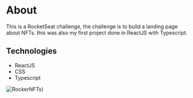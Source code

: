 # About
This is a RocketSeat challenge, the challenge is to build a landing page about NFTs. this was also my first project done in ReactJS with Typescript.

## Technologies 
- ReactJS
- CSS
- Typescript


![RockerNFTs](https://user-images.githubusercontent.com/88109070/160001855-6f1f925d-319a-4321-8c62-ba9d4f3072a8.png))
